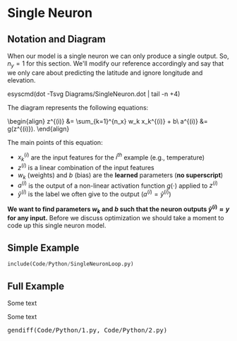 # Single Neuron

## Notation and Diagram

When our model is a single neuron we can only produce a single output. So, $n_y=1$ for this section. We'll modify our reference accordingly and say that we only care about predicting the latitude and ignore longitude and elevation.

<!-- TODO: use m4 here -->
esyscmd(dot -Tsvg Diagrams/SingleNeuron.dot | tail -n +4)

<script type="text/javascript" src="js/main.js"></script>
<link rel="stylesheet" href="css/main.css">

The diagram represents the following equations:

\begin{align}
z^{(i)} &= \sum_{k=1}^{n_x} w_k x_k^{(i)} + b\\
a^{(i)} &= g(z^{(i)}).
\end{align}

The main points of this equation:

- $x_k^{(i)}$ are the input features for the $i^{th}$ example (e.g., temperature)
- $z^{(i)}$ is a linear combination of the input features
- $w_k$ (weights) and $b$ (bias) are the **learned** parameters (**no superscript**)
- $a^{(i)}$ is the output of a non-linear activation function $g(\mathord{\cdot})$ applied to $z^{(i)}$
- $\hat y^{(i)}$ is the label we often give to the output ($a^{(i)} = \hat y^{(i)}$)

**We want to find parameters $w_k$ and $b$ such that the neuron outputs $\hat y^{(i)} \approx y$ for any input.** Before we discuss optimization we should take a moment to code up this single neuron model.

## Simple Example

<!-- TODO: get real data for this (and show it later) -->

~~~python
include(Code/Python/SingleNeuronLoop.py)
~~~


## Full Example





Some text


Some text

<div class="diff-example"><pre>
gendiff(Code/Python/1.py, Code/Python/2.py)
</pre></div>
